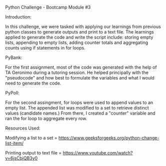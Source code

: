 Python Challenge - Bootcamp Module #3

Introduction: 

In this challenge, we were tasked with applying our learnings from previous python classes to generate outputs and print to a text file. The learnings applied to generate the code and write the script include: storing empty lists, appending to empty lists, adding counter totals and aggregating counts using if statements in for loops.

PyBank: 

For the first assignment, most of the code was generated with the help of TA Geronimo during a tutoring session. He helped principally with the "pseudocode" and how best to formulate the variables and what I would need to generate the code. 

PyPoll: 

For the second assingment, for loops were used to append values to an empty list. The appended list was modified to a set to retrieve distinct values (candidate names.) From there, I created a "counter" variable and ran the for loop to aggregate every row. 

Resources Used:

Modifying a list to a set = https://www.geeksforgeeks.org/python-change-list-item/

Printing output to text file = https://www.youtube.com/watch?v=6jsCbjQB3y0
